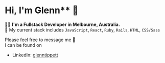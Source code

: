 # Hi, I'm Glenn** 👋

👨‍💻 **I'm a Fullstack Developer in Melbourne, Australia.**  
🌱  My current stack includes ```JavaScript```, ```React```, ```Ruby```, ```Rails```, ```HTML```, ```CSS/Sass```  

Please feel free to message me 💬   
I can be found on 
- LinkedIn: <a href="https://www.linkedin.com/in/glenntippett/" rel="nofollow">glenntippett</a>
